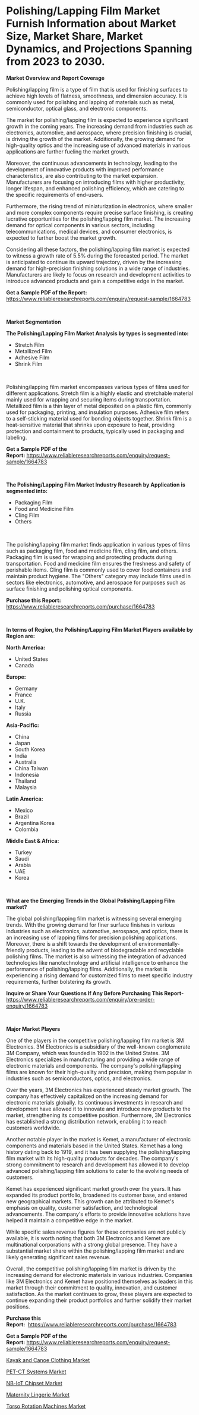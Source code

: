 <p><h1>Polishing/Lapping Film Market Furnish Information about Market Size, Market Share, Market Dynamics, and Projections Spanning from 2023 to 2030.</h1></p><p><strong>Market Overview and Report Coverage</strong></p>
<p><p>Polishing/lapping film is a type of film that is used for finishing surfaces to achieve high levels of flatness, smoothness, and dimension accuracy. It is commonly used for polishing and lapping of materials such as metal, semiconductor, optical glass, and electronic components.</p><p>The market for polishing/lapping film is expected to experience significant growth in the coming years. The increasing demand from industries such as electronics, automotive, and aerospace, where precision finishing is crucial, is driving the growth of the market. Additionally, the growing demand for high-quality optics and the increasing use of advanced materials in various applications are further fueling the market growth.</p><p>Moreover, the continuous advancements in technology, leading to the development of innovative products with improved performance characteristics, are also contributing to the market expansion. Manufacturers are focusing on introducing films with higher productivity, longer lifespan, and enhanced polishing efficiency, which are catering to the specific requirements of end-users.</p><p>Furthermore, the rising trend of miniaturization in electronics, where smaller and more complex components require precise surface finishing, is creating lucrative opportunities for the polishing/lapping film market. The increasing demand for optical components in various sectors, including telecommunications, medical devices, and consumer electronics, is expected to further boost the market growth.</p><p>Considering all these factors, the polishing/lapping film market is expected to witness a growth rate of 5.5% during the forecasted period. The market is anticipated to continue its upward trajectory, driven by the increasing demand for high-precision finishing solutions in a wide range of industries. Manufacturers are likely to focus on research and development activities to introduce advanced products and gain a competitive edge in the market.</p></p>
<p><strong>Get a Sample PDF of the Report:</strong> <a href="https://www.reliableresearchreports.com/enquiry/request-sample/1664783">https://www.reliableresearchreports.com/enquiry/request-sample/1664783</a></p>
<p>&nbsp;</p>
<p><strong>Market Segmentation</strong></p>
<p><strong>The Polishing/Lapping Film Market Analysis by types is segmented into:</strong></p>
<p><ul><li>Stretch Film</li><li>Metallized Film</li><li>Adhesive Film</li><li>Shrink Film</li></ul></p>
<p>&nbsp;</p>
<p><p>Polishing/lapping film market encompasses various types of films used for different applications. Stretch film is a highly elastic and stretchable material mainly used for wrapping and securing items during transportation. Metallized film is a thin layer of metal deposited on a plastic film, commonly used for packaging, printing, and insulation purposes. Adhesive film refers to a self-sticking material used for bonding objects together. Shrink film is a heat-sensitive material that shrinks upon exposure to heat, providing protection and containment to products, typically used in packaging and labeling.</p></p>
<p><strong>Get a Sample PDF of the Report:</strong>&nbsp;<a href="https://www.reliableresearchreports.com/enquiry/request-sample/1664783">https://www.reliableresearchreports.com/enquiry/request-sample/1664783</a></p>
<p>&nbsp;</p>
<p><strong>The Polishing/Lapping Film Market Industry Research by Application is segmented into:</strong></p>
<p><ul><li>Packaging Film</li><li>Food and Medicine Film</li><li>Cling Film</li><li>Others</li></ul></p>
<p>&nbsp;</p>
<p><p>The polishing/lapping film market finds application in various types of films such as packaging film, food and medicine film, cling film, and others. Packaging film is used for wrapping and protecting products during transportation. Food and medicine film ensures the freshness and safety of perishable items. Cling film is commonly used to cover food containers and maintain product hygiene. The "Others" category may include films used in sectors like electronics, automotive, and aerospace for purposes such as surface finishing and polishing optical components.</p></p>
<p><strong>Purchase this Report:</strong>&nbsp; <a href="https://www.reliableresearchreports.com/purchase/1664783">https://www.reliableresearchreports.com/purchase/1664783</a></p>
<p>&nbsp;</p>
<p><strong>In terms of Region, the Polishing/Lapping Film Market Players available by Region are:</strong></p>
<p>
    <p> <strong> North America: </strong>
        <ul>
            <li>United States</li>
            <li>Canada</li>
        </ul>
        </p> 
    <p> <strong> Europe: </strong>
        <ul>
            <li>Germany</li>
            <li>France</li>
            <li>U.K.</li>
            <li>Italy</li>
            <li>Russia</li>
        </ul>
        </p> 
    <p> <strong> Asia-Pacific: </strong>
        <ul>
            <li>China</li>
            <li>Japan</li>
            <li>South Korea</li>
            <li>India</li>
            <li>Australia</li>
            <li>China Taiwan</li>
            <li>Indonesia</li>
            <li>Thailand</li>
            <li>Malaysia</li>
        </ul>
        </p> 
    <p> <strong> Latin America: </strong>
        <ul>
            <li>Mexico</li>
            <li>Brazil</li>
            <li>Argentina Korea</li>
            <li>Colombia</li>
        </ul>
        </p> 
    <p> <strong> Middle East & Africa: </strong>
        <ul>
            <li>Turkey</li>
            <li>Saudi</li>
            <li>Arabia</li>
            <li>UAE</li>
            <li>Korea</li>
        </ul>
    </p>
    </p>
<p>&nbsp;</p>
<p><strong>What are the Emerging Trends in the Global Polishing/Lapping Film market?</strong></p>
<p><p>The global polishing/lapping film market is witnessing several emerging trends. With the growing demand for finer surface finishes in various industries such as electronics, automotive, aerospace, and optics, there is an increasing use of lapping films for precision polishing applications. Moreover, there is a shift towards the development of environmentally-friendly products, leading to the advent of biodegradable and recyclable polishing films. The market is also witnessing the integration of advanced technologies like nanotechnology and artificial intelligence to enhance the performance of polishing/lapping films. Additionally, the market is experiencing a rising demand for customized films to meet specific industry requirements, further bolstering its growth.</p></p>
<p><strong>Inquire or Share Your Questions If Any Before Purchasing This Report</strong>- <a href="https://www.reliableresearchreports.com/enquiry/pre-order-enquiry/1664783">https://www.reliableresearchreports.com/enquiry/pre-order-enquiry/1664783</a></p>
<p>&nbsp;</p>
<p><strong>Major Market Players</strong></p>
<p><p>One of the players in the competitive polishing/lapping film market is 3M Electronics. 3M Electronics is a subsidiary of the well-known conglomerate 3M Company, which was founded in 1902 in the United States. 3M Electronics specializes in manufacturing and providing a wide range of electronic materials and components. The company's polishing/lapping films are known for their high-quality and precision, making them popular in industries such as semiconductors, optics, and electronics.</p><p>Over the years, 3M Electronics has experienced steady market growth. The company has effectively capitalized on the increasing demand for electronic materials globally. Its continuous investments in research and development have allowed it to innovate and introduce new products to the market, strengthening its competitive position. Furthermore, 3M Electronics has established a strong distribution network, enabling it to reach customers worldwide.</p><p>Another notable player in the market is Kemet, a manufacturer of electronic components and materials based in the United States. Kemet has a long history dating back to 1919, and it has been supplying the polishing/lapping film market with its high-quality products for decades. The company's strong commitment to research and development has allowed it to develop advanced polishing/lapping film solutions to cater to the evolving needs of customers.</p><p>Kemet has experienced significant market growth over the years. It has expanded its product portfolio, broadened its customer base, and entered new geographical markets. This growth can be attributed to Kemet's emphasis on quality, customer satisfaction, and technological advancements. The company's efforts to provide innovative solutions have helped it maintain a competitive edge in the market.</p><p>While specific sales revenue figures for these companies are not publicly available, it is worth noting that both 3M Electronics and Kemet are multinational corporations with a strong global presence. They have a substantial market share within the polishing/lapping film market and are likely generating significant sales revenue.</p><p>Overall, the competitive polishing/lapping film market is driven by the increasing demand for electronic materials in various industries. Companies like 3M Electronics and Kemet have positioned themselves as leaders in this market through their commitment to quality, innovation, and customer satisfaction. As the market continues to grow, these players are expected to continue expanding their product portfolios and further solidify their market positions.</p></p>
<p><strong>Purchase this Report:</strong>&nbsp;&nbsp;<a href="https://www.reliableresearchreports.com/purchase/1664783">https://www.reliableresearchreports.com/purchase/1664783</a></p>
<p></p>
<p><strong>Get a Sample PDF of the Report:</strong>&nbsp;<a href="https://www.reliableresearchreports.com/enquiry/request-sample/1664783">https://www.reliableresearchreports.com/enquiry/request-sample/1664783</a></p>
<p><p><a href="https://www.linkedin.com/pulse/kayak-canoe-clothing-market-size-2023-2030-global-industrial/">Kayak and Canoe Clothing Market</a></p><p><a href="https://www.linkedin.com/pulse/decoding-pet-ct-systems-market-deep-dive-latest-trends/">PET-CT Systems Market</a></p><p><a href="https://www.linkedin.com/pulse/nb-iot-chipset-market-size-share-global-analysis-report/">NB-IoT Chipset Market</a></p><p><a href="https://medium.com/@allelee654/maternity-lingerie-market-size-growth-forecast-2023-2030-1ae7fd681b29">Maternity Lingerie Market</a></p><p><a href="https://medium.com/@unamorgan6655/torso-rotation-machines-market-size-growth-forecast-2023-2030-e5385a91add4">Torso Rotation Machines Market</a></p></p>
